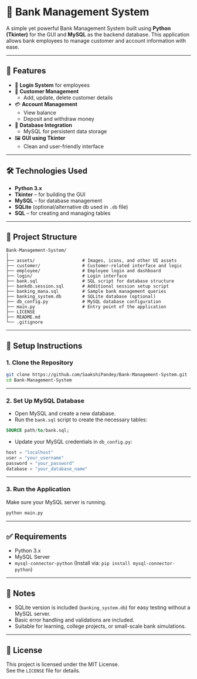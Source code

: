 # 🏦 Bank Management System

A simple yet powerful Bank Management System built using **Python (Tkinter)** for the GUI and **MySQL** as the backend database. This application allows bank employees to manage customer and account information with ease.

---

## 🚀 Features

- 🔐 **Login System** for employees  
- 👤 **Customer Management**  
  - Add, update, delete customer details  
- 💳 **Account Management**  
  - View balance  
  - Deposit and withdraw money  
- 📁 **Database Integration**  
  - MySQL for persistent data storage  
- 🖼️ **GUI using Tkinter**  
  - Clean and user-friendly interface

---

## 🛠️ Technologies Used

- **Python 3.x**
- **Tkinter** – for building the GUI
- **MySQL** – for database management
- **SQLite** (optional/alternative db used in `.db` file)
- **SQL** – for creating and managing tables

---

## 📂 Project Structure

```
Bank-Management-System/
│
├── assets/                  # Images, icons, and other UI assets
├── customer/                # Customer-related interface and logic
├── employee/                # Employee login and dashboard
├── login/                   # Login interface
├── bank.sql                 # SQL script for database structure
├── bankdb.session.sql       # Additional session setup script
├── banking_mana.sql         # Sample bank management queries
├── banking_system.db        # SQLite database (optional)
├── db_config.py             # MySQL database configuration
├── main.py                  # Entry point of the application
├── LICENSE
├── README.md
└── .gitignore
```

---

## 🔧 Setup Instructions

### 1. Clone the Repository

```bash
git clone https://github.com/SaakshiPandey/Bank-Management-System.git
cd Bank-Management-System
```

---

### 2. Set Up MySQL Database

- Open MySQL and create a new database.
- Run the `bank.sql` script to create the necessary tables:

```sql
SOURCE path/to/bank.sql;
```

- Update your MySQL credentials in `db_config.py`:

```python
host = "localhost"
user = "your_username"
password = "your_password"
database = "your_database_name"
```

---

### 3. Run the Application

Make sure your MySQL server is running.

```bash
python main.py
```

---

## ✅ Requirements

- Python 3.x  
- MySQL Server  
- `mysql-connector-python` (Install via: `pip install mysql-connector-python`)

---

## 📌 Notes

- SQLite version is included (`banking_system.db`) for easy testing without a MySQL server.  
- Basic error handling and validations are included.  
- Suitable for learning, college projects, or small-scale bank simulations.

---

## 📃 License

This project is licensed under the MIT License.  
See the `LICENSE` file for details.
